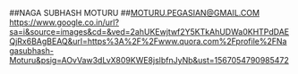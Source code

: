 ##NAGA SUBHASH MOTURU
##MOTURU.PEGASIAN@GMAIL.COM 
https://www.google.co.in/url?sa=i&source=images&cd=&ved=2ahUKEwjtwf2Y5KTkAhUDWa0KHTPdDAEQjRx6BAgBEAQ&url=https%3A%2F%2Fwww.quora.com%2Fprofile%2FNagasubhash-Moturu&psig=AOvVaw3dLvX809KWE8jslbfnJyNb&ust=1567054790985472
